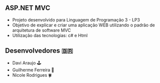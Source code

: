 ## ASP.NET MVC
- Projeto desenvolvido para Linguagem de Programação 3 - LP3
- Objetivo de explicar e criar uma aplicação WEB utilizando o padrão de arquitetura de software MVC
- Utilização das tecnologias: c# e Html


## Desenvolvedores 🇧🇷
- Davi Araujo :joystick:
- Guilherme Ferreira 🤿
- Nicole Rodrigues :four_leaf_clover:
